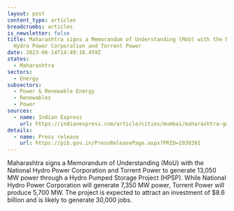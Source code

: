 ```yaml
---
layout: post
content_type: articles
breadcrumbs: articles
is_newsletter: false
title: Maharashtra signs a Memorandum of Understanding (MoU) with the National
  Hydro Power Corporation and Torrent Power
date: 2023-06-14T14:49:18.459Z
states:
  - Maharashtra
sectors:
  - Energy
subsectors:
  - Power & Renewable Energy
  - Renewables
  - Power
sources:
  - name: Indian Express
    url: https://indianexpress.com/article/cities/mumbai/maharashtra-govt-signs-mou-to-adopt-renewable-energy-through-hydro-pumped-storage-project-8649013/
details:
  - name: Press release
    url: https://pib.gov.in/PressReleasePage.aspx?PRID=1930391
---
```

Maharashtra signs a Memorandum of Understanding (MoU) with the National Hydro Power Corporation and Torrent Power to generate 13,050 MW power through a Hydro Pumped Storage Project (HPSP). While National Hydro Power Corporation will generate 7,350 MW power, Torrent Power will produce 5,700 MW. The project is expected to attract an investment of $8.6 billion and is likely to generate 30,000 jobs.

